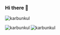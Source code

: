 ### Hi there 👋

<p align="left"> <img src="https://github-profile-trophy.vercel.app/?username=ryo-ma&theme=chalk&column=-1&margin-w=5&no-frame=true" alt="karbunkul" /> </p>

<p><img align="left" src="https://github-readme-stats.vercel.app/api/top-langs?username=karbunkul&show_icons=true&locale=en&layout=compact" alt="karbunkul" /></p>

<!--<p>&nbsp;<img align="center" src="https://github-readme-stats.vercel.app/api?username=karbunkul&show_icons=true&locale=en" alt="karbunkul" />--></p>

<p><img align="center" src="https://github-readme-streak-stats.herokuapp.com/?user=karbunkul&" alt="karbunkul" /></p>

